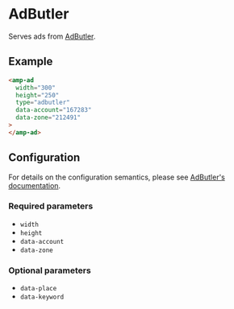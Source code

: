 <!---
Copyright 2015 The AMP HTML Authors. All Rights Reserved.

Licensed under the Apache License, Version 2.0 (the "License");
you may not use this file except in compliance with the License.
You may obtain a copy of the License at

      http://www.apache.org/licenses/LICENSE-2.0

Unless required by applicable law or agreed to in writing, software
distributed under the License is distributed on an "AS-IS" BASIS,
WITHOUT WARRANTIES OR CONDITIONS OF ANY KIND, either express or implied.
See the License for the specific language governing permissions and
limitations under the License.
-->

# AdButler

Serves ads from [AdButler](https://www.adbutler.com/).

## Example

```html
<amp-ad
  width="300"
  height="250"
  type="adbutler"
  data-account="167283"
  data-zone="212491"
>
</amp-ad>
```

## Configuration

For details on the configuration semantics, please see
[AdButler's documentation](http://www.adbutlerhelp.com/amp-configuration).

### Required parameters

- `width`
- `height`
- `data-account`
- `data-zone`

### Optional parameters

- `data-place`
- `data-keyword`
